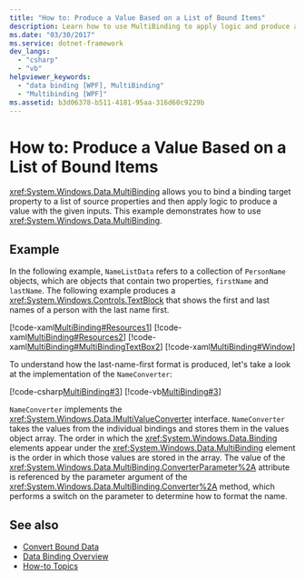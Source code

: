 ```yaml
---
title: "How to: Produce a Value Based on a List of Bound Items"
description: Learn how to use MultiBinding to apply logic and produce a value based on a list of bound items with given inputs.
ms.date: "03/30/2017"
ms.service: dotnet-framework
dev_langs:
  - "csharp"
  - "vb"
helpviewer_keywords:
  - "data binding [WPF], MultiBinding"
  - "Multibinding [WPF]"
ms.assetid: b3d06378-b511-4181-95aa-316d60c9229b
---
```

# How to: Produce a Value Based on a List of Bound Items

<xref:System.Windows.Data.MultiBinding> allows you to bind a binding target property to a list of source properties and then apply logic to produce a value with the given inputs. This example demonstrates how to use <xref:System.Windows.Data.MultiBinding>.

## Example

In the following example, `NameListData` refers to a collection of `PersonName` objects, which are objects that contain two properties, `firstName` and `lastName`. The following example produces a <xref:System.Windows.Controls.TextBlock> that shows the first and last names of a person with the last name first.

[!code-xaml[MultiBinding#Resources1](~/samples/snippets/csharp/VS_Snippets_Wpf/MultiBinding/CSharp/Window1.xaml#resources1)]
[!code-xaml[MultiBinding#Resources2](~/samples/snippets/csharp/VS_Snippets_Wpf/MultiBinding/CSharp/Window1.xaml#resources2)]
[!code-xaml[MultiBinding#MultiBindingTextBox2](~/samples/snippets/csharp/VS_Snippets_Wpf/MultiBinding/CSharp/Window1.xaml#multibindingtextbox2)]
[!code-xaml[MultiBinding#Window](~/samples/snippets/csharp/VS_Snippets_Wpf/MultiBinding/CSharp/Window1.xaml#window)]

To understand how the last-name-first format is produced, let's take a look at the implementation of the `NameConverter`:

[!code-csharp[MultiBinding#3](~/samples/snippets/csharp/VS_Snippets_Wpf/MultiBinding/CSharp/NameConverter.cs#3)]
[!code-vb[MultiBinding#3](~/samples/snippets/visualbasic/VS_Snippets_Wpf/MultiBinding/VisualBasic/NameConverter.vb#3)]

`NameConverter` implements the <xref:System.Windows.Data.IMultiValueConverter> interface. `NameConverter` takes the values from the individual bindings and stores them in the values object array. The order in which the <xref:System.Windows.Data.Binding> elements appear under the <xref:System.Windows.Data.MultiBinding> element is the order in which those values are stored in the array. The value of the <xref:System.Windows.Data.MultiBinding.ConverterParameter%2A> attribute is referenced by the parameter argument of the <xref:System.Windows.Data.MultiBinding.Converter%2A> method, which performs a switch on the parameter to determine how to format the name.

## See also

- [Convert Bound Data](how-to-convert-bound-data.md)
- [Data Binding Overview](index.md)
- [How-to Topics](data-binding-how-to-topics.md)
